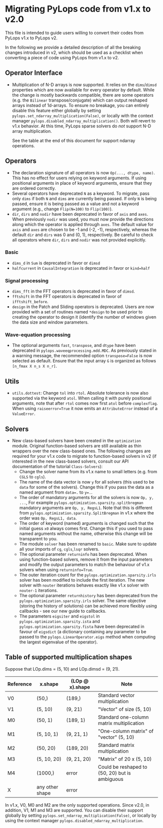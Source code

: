 # Migrating PyLops code from v1.x to v2.0

This file is intended to guide users willing to convert their codes from PyLops v1.x to PyLops v2.

In the following we provide a detailed description of all the breaking changes introduced in v2, which
should be used as a checklist when converting a piece of code using PyLops from v1.x to v2.

## Operator Interface
- Multiplication of N-D arrays is now supported. It relies on the ``dims``/``dimsd`` properties which are now available
  for every operator by default. While the change is mostly backwards compatible, there are some operators (e.g. the ``Bilinear``
  transpose/conjugate) which can output reshaped arrays instead of 1d-arrays. To ensure no breakage, you can entirely disable this
  feature either globally by setting ``pylops.set_ndarray_multiplication(False)``, or locally with the context manager
  ``pylops.disabled_ndarray_multiplication()``. Both will revert to v1.x behavior. At this time, PyLops sparse solvers do
  *not* support N-D array multiplication.

  See the table at the end of this document for support ndarray operations.

## Operators
- The declaration signature of all operators is now `Op(..., dtype, name)`. This has no effect for users relying on
  keyword arguments. If using positional arguments in place of keyword arguments, ensure that they are ordered correctly.
- Several operators have deprecated `N` as a keyword. To migrate, pass only `dims` if both `N` and `dims` are currently
  being passed. If only `N` is being passed, ensure it is being passed as a value and not a keyword argument (e.g.,
  change `Flip(N=100)` to `Flip(100)`).
- `dir`, `dirs` and `nodir` have been deprecated in favor of `axis` and `axes`. When previously `nodir` was used, you
  must now provide the directions along which the operator is applied through `axes`. The default value for `axis` and
  `axes` are chosen to be -1 and (-2, -1), respectively, whereas the default `dir` and `dirs` was 0 and (0, 1), respectively.
  Be careful to check all operators where `dir`, `dirs` and `nodir` was not provided explicitly.
### Basic
- `dims_d` in `Sum` is deprecated in favor or `dimsd`
- `halfcurrent` in `CausalIntegration` is deprecated in favor or `kind=half`

### Signal processing
- `dims_fft` in the FFT operators is deprecated in favor of `dimsd`.
- `fftshift` in the FFT operators is deprecated in favor of `ifftshift_before`.
- `design` in the Patch and Sliding operators is deprecated. Users are now provided with a set of routines named
  ``*design`` to be used prior to creating the operator to design it (identify the number of windows given the data
   size and window parameters.

### Wave-equation processing
- The optional arguments ``fast``, ``transpose``, and ``dtype`` have been deprecated in ``pylops.waveeqprocessing.mdd.MDC``.
  As previously stated in a warning message, the recommended option ``transpose=False`` is now selected as default.
  Ensure that the input array ``G`` is organized as follows ``[n_fmax X n_s X n_r]``.

## Utils
- `utils.dottest`: Change `tol` into `rtol`. Absolute tolerance is now also supported via the keyword `atol`.
  When calling it with purely positional arguments, note that after `rtol` comes now first `atol` before `complexflag`.
  When using `raiseerror=True` it now emits an `AttributeError` instead of a `ValueError`.

## Solvers
- New class-based solvers have been created in the `optimization` module. Original function-based
  solvers are still available as thin wrappers over the new class-based ones. The following changes
  are required for your v1.x code to migrate to function-based solvers in v2 (if interested in the new
  class-based solvers, consult our API documentation of the tutorial ``Class-Solvers``):
  * Change the solver name from its v1.x name to small letters (e.g. from ``CGLS`` to ``cgls``).
  * The name of the data vector is now ``y`` for all solvers (this used to be ``data`` for some of the solvers).
    Change this if you pass the data as a named argument from ``data=.`` to ``y=.``.
  * The order of mandatory arguments for all the solvers is now ``Op, y, ...``,
    For example ``pylops.optimization.sparsity.splitbregman`` mandatory arguments are ``Op, y, RegsL1``.
    Note that this is different from `pylops.optimization.sparsity.SplitBregman` in v1.x where the order was
    ``Op, RegsL1, data``.
  * The order of keyword (named) arguments is changed such that the initial guess ``x0`` always comes first.
    Change this if you used to pass named arguments without the name, otherwise this change will be transparent to you.
  * The module ``solver`` has been renamed to ``basic``. Make sure to update all your imports of ``cg``,
    ``cgls``,``lsqr`` solvers.
  * The optional parameter ``returninfo`` has been deprecated. When using function-based solvers,
    remove it from the input parameters and modify the output parameters to match the behaviour of
    v1.x solvers when using ``returninfo=True``.
  * The outer iteration count for the `pylops.optimization.sparsity.irls` solver has been modified to include the first
    iteration. The new solver with `nouter` iterations behaves exactly like v1.x solver with `nouter-1` iterations.
  * The optional parameter ``returnhistory`` has been deprecated from the `pylops.optimization.sparsity.irls` solver.
    The same objective (storing the history of solutions) can be achieved more flexibly using callbacks - see our
    new guide to callbacks.
  * The parameters ``eigsiter`` and ``eigstol`` in `pylops.optimization.sparsity.ista` and
    `pylops.optimization.sparsity.fista` have been deprecated in favour of ``eigsdict`` (a dictionary containing any
    parameter to be passed to the ``pylops.LinearOperator.eigs`` method when computing the largest eigenvalue of
    the operator).


## Table of supported multiplication shapes
Suppose that LOp.dims = (5, 10) and LOp.dimsd = (9, 21).

| Reference | x.shape         | (LOp @ x).shape | Note                                           |
| --------- | --------------- | --------------- | ---------------------------------------------- |
| V0        | (50,)           | (189,)          | Standard vector multiplication                 |
| V1        | (5, 10)         | (9, 21)         | "Vector" of size (5, 10)                       |
| M0        | (50, 1)         | (189, 1)        | Standard one-column matrix multiplication      |
| M1        | (5, 10, 1)      | (9, 21, 1)      | "One-column matrix" of "vector" (5, 10)        |
| M2        | (50, 20)        | (189, 20)       | Standard matrix multiplication                 |
| M3        | (5, 10, 20)     | (9, 21, 20)     | "Matrix" of 20 x (5, 10)                       |
| M4        | (1000,)         | error           | Could be reshaped to (50, 20) but is ambiguous |
| X         | any other shape | error           |                                                |

In v1.x, V0, M0 and M2 are the only supported operations. Since v2.0, in addition, V1, M1 and M3 are supported.
You can disable their support globally by setting ``pylops.set_ndarray_multiplication(False)``, or locally by using the context manager ``pylops.disabled_ndarray_multiplication``.
